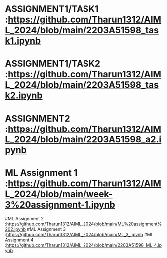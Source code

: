 # ASSIGNMENT1/TASK1 :https://github.com/Tharun1312/AIML_2024/blob/main/2203A51598_task1.ipynb
# ASSIGNMENT1/TASK2 :https://github.com/Tharun1312/AIML_2024/blob/main/2203A51598_task2.ipynb
# ASSIGNMENT2 :https://github.com/Tharun1312/AIML_2024/blob/main/2203A51598_a2.ipynb
# ML Assignment 1 :https://github.com/Tharun1312/AIML_2024/blob/main/week-3%20assignment-1.ipynb
#ML Assignment 2  :https://github.com/Tharun1312/AIML_2024/blob/main/ML%20assignment%202.ipynb
#ML Assignment 3  :https://github.com/Tharun1312/AIML_2024/blob/main/ML_3_.ipynb
#ML Assignment 4  :https://github.com/Tharun1312/AIML_2024/blob/main/2203A51598_ML_4.ipynb
